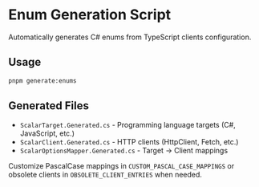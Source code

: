 # Enum Generation Script

Automatically generates C# enums from TypeScript clients configuration.

## Usage

```bash
pnpm generate:enums
```

## Generated Files

- `ScalarTarget.Generated.cs` - Programming language targets (C#, JavaScript, etc.)
- `ScalarClient.Generated.cs` - HTTP clients (HttpClient, Fetch, etc.) 
- `ScalarOptionsMapper.Generated.cs` - Target → Client mappings

Customize PascalCase mappings in `CUSTOM_PASCAL_CASE_MAPPINGS` or obsolete clients in `OBSOLETE_CLIENT_ENTRIES` when needed.